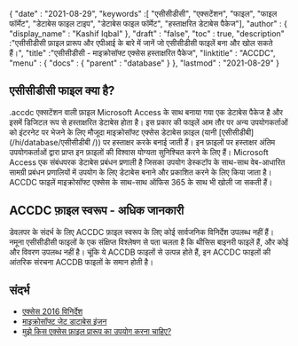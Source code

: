 {
  "date" : "2021-08-29",
  "keywords" :[ "एसीसीडीसी", "एक्सटेंशन", "फाइल", "फाइल फॉर्मेट", "डेटाबेस फाइल टाइप", "डेटाबेस फाइल फॉर्मेट", "हस्ताक्षरित डेटाबेस पैकेज"],
  "author" : {
    "display_name" : "Kashif Iqbal"
},
  "draft" : "false",
  "toc" : true,
  "description" :"एसीसीडीसी फ़ाइल प्रारूप और एपीआई के बारे में जानें जो एसीसीडीसी फाइलें बना और खोल सकते हैं।",
  "title" :"एसीसीडीसी - माइक्रोसॉफ्ट एक्सेस हस्ताक्षरित पैकेज",
  "linktitle" : "ACCDC",
  "menu" : {
    "docs" : {
      "parent" : "database"
}
},
  "lastmod" : "2021-08-29"
}

## एसीसीडीसी फाइल क्या है?

.accdc एक्सटेंशन वाली फ़ाइल Microsoft Access के साथ बनाया गया एक डेटाबेस पैकेज है और इसमें डिजिटल रूप से हस्ताक्षरित डेटाबेस होता है। इस प्रकार की फाइलें आम तौर पर अन्य उपयोगकर्ताओं को इंटरनेट पर भेजने के लिए मौजूदा माइक्रोसॉफ्ट एक्सेस डेटाबेस फ़ाइल (यानी [एसीसीडीबी](/hi/database/एसीसीडीबी /)) पर हस्ताक्षर करके बनाई जाती हैं। इन फ़ाइलों पर हस्ताक्षर अंतिम उपयोगकर्ताओं द्वारा प्राप्त इन फ़ाइलों की विश्वास योग्यता सुनिश्चित करने के लिए हैं। Microsoft Access एक संबंधपरक डेटाबेस प्रबंधन प्रणाली है जिसका उपयोग डेस्कटॉप के साथ-साथ वेब-आधारित सामग्री प्रबंधन प्रणालियों में उपयोग के लिए डेटाबेस बनाने और प्रकाशित करने के लिए किया जाता है। ACCDC फाइलें माइक्रोसॉफ्ट एक्सेस के साथ-साथ ऑफिस 365 के साथ भी खोली जा सकती हैं।

## ACCDC फ़ाइल स्वरूप - अधिक जानकारी

डेवलपर के संदर्भ के लिए ACCDC फ़ाइल स्वरूप के लिए कोई सार्वजनिक विनिर्देश उपलब्ध नहीं हैं। नमूना एसीसीडीसी फाइलों के एक संक्षिप्त विश्लेषण से पता चलता है कि थीसिस बाइनरी फाइलें हैं, और कोई और विवरण उपलब्ध नहीं है। चूंकि ये ACCDB फाइलों से उत्पन्न होते हैं, इन ACCDC फाइलों की आंतरिक संरचना ACCDB फाइलों के समान होती है।

## संदर्भ

* [एक्सेस 2016 विनिर्देश](https://support.microsoft.com/en-us/office/access-specifications-0cf3c66f-9cf2-4e32-9568-98c1025bb47c)
* [माइक्रोसॉफ्ट जेट डाटाबेस इंजन](https://en.wikipedia.org/wiki/Microsoft_Jet_Database_Engine)
* [मुझे किस एक्सेस फ़ाइल प्रारूप का उपयोग करना चाहिए?](https://support.microsoft.com/en-us/office/which-access-file-format-should-i-use-012d9ab3-d14c-479e-b617-be66f9070b41)

